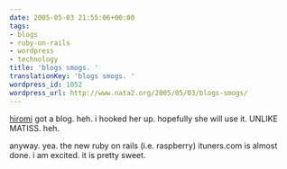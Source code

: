 ```yaml
---
date: 2005-05-03 21:55:06+00:00
tags:
- blogs
- ruby-on-rails
- wordpress
- technology
title: 'blogs smogs. '
translationKey: 'blogs smogs. '
wordpress_id: 1052
wordpress_url: http://www.nata2.org/2005/05/03/blogs-smogs/
---
```


<a href="http://hirominakazawa.com/2005/05/03/4/">hiromi</a> got a blog. heh. i hooked her up. hopefully she will use it. UNLIKE MATISS. heh.

anyway. yea. the new ruby on rails (i.e. raspberry) ituners.com is almost done. i am excited. it is pretty sweet.